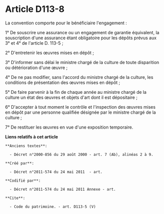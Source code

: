 # Article D113-8

La convention comporte pour le bénéficiaire l'engagement : 

1° De souscrire une assurance ou un engagement de garantie équivalent, la souscription d'une assurance étant obligatoire pour
les dépôts prévus aux 3° et 4° de l'article D. 113-5 ; 

2° D'entretenir les œuvres mises en dépôt ; 

3° D'informer sans délai le ministre chargé de la culture de toute disparition ou détérioration d'une œuvre ; 

4° De ne pas modifier, sans l'accord du ministre chargé de la culture, les conditions de présentation des œuvres mises en
dépôt ; 

5° De faire parvenir à la fin de chaque année au ministre chargé de la culture un état des œuvres et objets d'art dont il est
dépositaire ; 

6° D'accepter à tout moment le contrôle et l'inspection des œuvres mises en dépôt par une personne qualifiée désignée par le
ministre chargé de la culture ; 

7° De restituer les œuvres en vue d'une exposition temporaire.

**Liens relatifs à cet article**

	**Anciens textes**:

	  - Décret n°2000-856 du 29 août 2000 - art. 7 (Ab), alinéas 2 à 9.

	**Créé par**:

	  - Décret n°2011-574 du 24 mai 2011  - art.

	**Codifié par**:

	  - Décret n°2011-574 du 24 mai 2011 Annexe - art.

	**Cite**:

	  - Code du patrimoine. - art. D113-5 (V)

